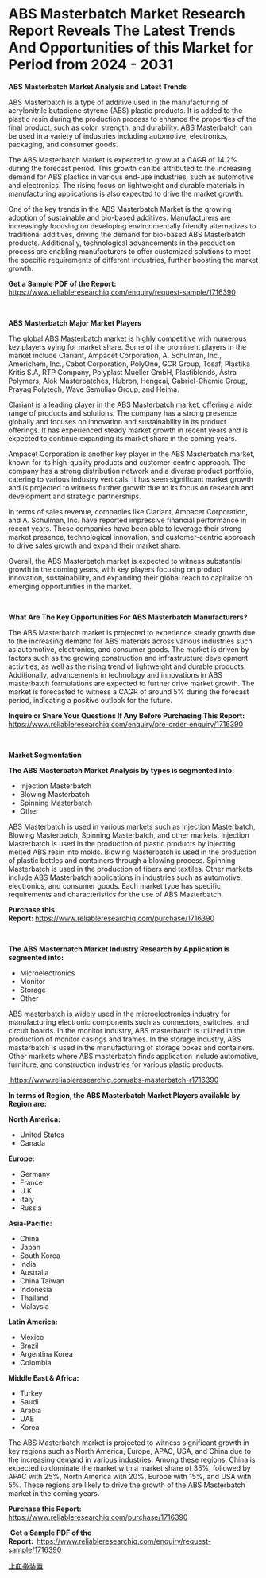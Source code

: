 <p><h1>ABS Masterbatch Market Research Report Reveals The Latest Trends And Opportunities of this Market for Period from 2024 - 2031</h1></p><p><strong>ABS Masterbatch Market Analysis and Latest Trends</strong></p>
<p><p>ABS Masterbatch is a type of additive used in the manufacturing of acrylonitrile butadiene styrene (ABS) plastic products. It is added to the plastic resin during the production process to enhance the properties of the final product, such as color, strength, and durability. ABS Masterbatch can be used in a variety of industries including automotive, electronics, packaging, and consumer goods.</p><p>The ABS Masterbatch Market is expected to grow at a CAGR of 14.2% during the forecast period. This growth can be attributed to the increasing demand for ABS plastics in various end-use industries, such as automotive and electronics. The rising focus on lightweight and durable materials in manufacturing applications is also expected to drive the market growth.</p><p>One of the key trends in the ABS Masterbatch Market is the growing adoption of sustainable and bio-based additives. Manufacturers are increasingly focusing on developing environmentally friendly alternatives to traditional additives, driving the demand for bio-based ABS Masterbatch products. Additionally, technological advancements in the production process are enabling manufacturers to offer customized solutions to meet the specific requirements of different industries, further boosting the market growth.</p></p>
<p><strong>Get a Sample PDF of the Report:&nbsp;</strong> <a href="https://www.reliableresearchiq.com/enquiry/request-sample/1716390">https://www.reliableresearchiq.com/enquiry/request-sample/1716390</a></p>
<p>&nbsp;</p>
<p><strong>ABS Masterbatch Major Market Players</strong></p>
<p><p>The global ABS Masterbatch market is highly competitive with numerous key players vying for market share. Some of the prominent players in the market include Clariant, Ampacet Corporation, A. Schulman, Inc., Americhem, Inc., Cabot Corporation, PolyOne, GCR Group, Tosaf, Plastika Kritis S.A, RTP Company, Polyplast Mueller GmbH, Plastiblends, Astra Polymers, Alok Masterbatches, Hubron, Hengcai, Gabriel-Chemie Group, Prayag Polytech, Wave Semuliao Group, and Heima.</p><p>Clariant is a leading player in the ABS Masterbatch market, offering a wide range of products and solutions. The company has a strong presence globally and focuses on innovation and sustainability in its product offerings. It has experienced steady market growth in recent years and is expected to continue expanding its market share in the coming years.</p><p>Ampacet Corporation is another key player in the ABS Masterbatch market, known for its high-quality products and customer-centric approach. The company has a strong distribution network and a diverse product portfolio, catering to various industry verticals. It has seen significant market growth and is projected to witness further growth due to its focus on research and development and strategic partnerships.</p><p>In terms of sales revenue, companies like Clariant, Ampacet Corporation, and A. Schulman, Inc. have reported impressive financial performance in recent years. These companies have been able to leverage their strong market presence, technological innovation, and customer-centric approach to drive sales growth and expand their market share.</p><p>Overall, the ABS Masterbatch market is expected to witness substantial growth in the coming years, with key players focusing on product innovation, sustainability, and expanding their global reach to capitalize on emerging opportunities in the market.</p></p>
<p>&nbsp;</p>
<p><strong>What Are The Key Opportunities For ABS Masterbatch Manufacturers?</strong></p>
<p><p>The ABS Masterbatch market is projected to experience steady growth due to the increasing demand for ABS materials across various industries such as automotive, electronics, and consumer goods. The market is driven by factors such as the growing construction and infrastructure development activities, as well as the rising trend of lightweight and durable products. Additionally, advancements in technology and innovations in ABS masterbatch formulations are expected to further drive market growth. The market is forecasted to witness a CAGR of around 5% during the forecast period, indicating a positive outlook for the future.</p></p>
<p><strong>Inquire or Share Your Questions If Any Before Purchasing This Report:</strong> <a href="https://www.reliableresearchiq.com/enquiry/pre-order-enquiry/1716390">https://www.reliableresearchiq.com/enquiry/pre-order-enquiry/1716390</a></p>
<p>&nbsp;</p>
<p><strong>Market Segmentation</strong></p>
<p><strong>The ABS Masterbatch Market Analysis by types is segmented into:</strong></p>
<p><ul><li>Injection Masterbatch</li><li>Blowing Masterbatch</li><li>Spinning Masterbatch</li><li>Other</li></ul></p>
<p><p>ABS Masterbatch is used in various markets such as Injection Masterbatch, Blowing Masterbatch, Spinning Masterbatch, and other markets. Injection Masterbatch is used in the production of plastic products by injecting melted ABS resin into molds. Blowing Masterbatch is used in the production of plastic bottles and containers through a blowing process. Spinning Masterbatch is used in the production of fibers and textiles. Other markets include ABS Masterbatch applications in industries such as automotive, electronics, and consumer goods. Each market type has specific requirements and characteristics for the use of ABS Masterbatch.</p></p>
<p><strong>Purchase this Report:&nbsp;</strong><a href="https://www.reliableresearchiq.com/purchase/1716390">https://www.reliableresearchiq.com/purchase/1716390</a></p>
<p>&nbsp;</p>
<p><strong>The ABS Masterbatch Market Industry Research by Application is segmented into:</strong></p>
<p><ul><li>Microelectronics</li><li>Monitor</li><li>Storage</li><li>Other</li></ul></p>
<p><p>ABS masterbatch is widely used in the microelectronics industry for manufacturing electronic components such as connectors, switches, and circuit boards. In the monitor industry, ABS masterbatch is utilized in the production of monitor casings and frames. In the storage industry, ABS masterbatch is used in the manufacturing of storage boxes and containers. Other markets where ABS masterbatch finds application include automotive, furniture, and construction industries for various plastic products.</p></p>
<p><a href="https://www.reliableresearchiq.com/abs-masterbatch-r1716390">&nbsp;https://www.reliableresearchiq.com/abs-masterbatch-r1716390</a></p>
<p><strong>In terms of Region, the ABS Masterbatch Market Players available by Region are:</strong></p>
<p>
    <p> <strong> North America: </strong>
        <ul>
            <li>United States</li>
            <li>Canada</li>
        </ul>
        </p> 
    <p> <strong> Europe: </strong>
        <ul>
            <li>Germany</li>
            <li>France</li>
            <li>U.K.</li>
            <li>Italy</li>
            <li>Russia</li>
        </ul>
        </p> 
    <p> <strong> Asia-Pacific: </strong>
        <ul>
            <li>China</li>
            <li>Japan</li>
            <li>South Korea</li>
            <li>India</li>
            <li>Australia</li>
            <li>China Taiwan</li>
            <li>Indonesia</li>
            <li>Thailand</li>
            <li>Malaysia</li>
        </ul>
        </p> 
    <p> <strong> Latin America: </strong>
        <ul>
            <li>Mexico</li>
            <li>Brazil</li>
            <li>Argentina Korea</li>
            <li>Colombia</li>
        </ul>
        </p> 
    <p> <strong> Middle East & Africa: </strong>
        <ul>
            <li>Turkey</li>
            <li>Saudi</li>
            <li>Arabia</li>
            <li>UAE</li>
            <li>Korea</li>
        </ul>
    </p>
    </p>
<p><p>The ABS Masterbatch market is projected to witness significant growth in key regions such as North America, Europe, APAC, USA, and China due to the increasing demand in various industries. Among these regions, China is expected to dominate the market with a market share of 35%, followed by APAC with 25%, North America with 20%, Europe with 15%, and USA with 5%. These regions are likely to drive the growth of the ABS Masterbatch market in the coming years.</p></p>
<p><strong>Purchase this Report: </strong><a href="https://www.reliableresearchiq.com/purchase/1716390">https://www.reliableresearchiq.com/purchase/1716390</a></p>
<p>&nbsp;<strong>Get a Sample PDF of the Report:&nbsp;&nbsp;</strong><a href="https://www.reliableresearchiq.com/enquiry/request-sample/1716390">https://www.reliableresearchiq.com/enquiry/request-sample/1716390</a></p>
<p><strong></strong></p>
<p><p><a href="https://github.com/nxboeu02965442/Market-Research-Report-List-3/blob/main/20135112603.md">止血帯装置</a></p></p>